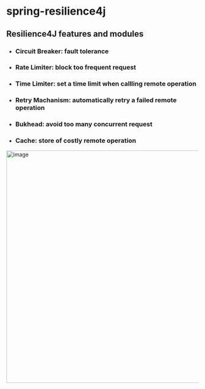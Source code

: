 # spring-resilience4j

## Resilience4J features and modules
 - ### Circuit Breaker: fault tolerance
 - ### Rate Limiter: block too frequent request
 - ### Time Limiter: set a time limit when callling remote operation
 - ### Retry Machanism: automatically retry a failed remote operation
 - ### Bukhead: avoid too many concurrent request
 - ### Cache: store of costly remote operation


<img width="609" alt="image" src="https://github.com/user-attachments/assets/4248cfa6-acca-4a37-895e-a7f53362baa7">

